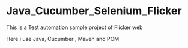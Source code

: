 # Java_Cucumber_Selenium_Flicker

This is a Test automation sample project of Flicker web

Here i use Java, Cucumber , Maven and POM
